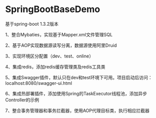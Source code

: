 # SpringBootBaseDemo
基于spring-boot 1.3.2版本

1、整合Mybaties，实现基于Mapper.xml文件管理SQL

2、基于AOP实现数据源读写分离，数据源使用阿里Druid

3、实现环境区分配置（dev、test、online）

4、集成redis，添加redis缓存管理类及redis工具类

5、集成Swagger插件，默认只在dev和test环境下可用。项目启动后访问：localhost:8080/swagger-ui.html

6、集成热部署插件，添加使用Spring的TaskExecutor线程池，添加异步Controller的示例

7、整合事务管理器和事务拦截器，使用AOP代理目标类，执行相应拦截器